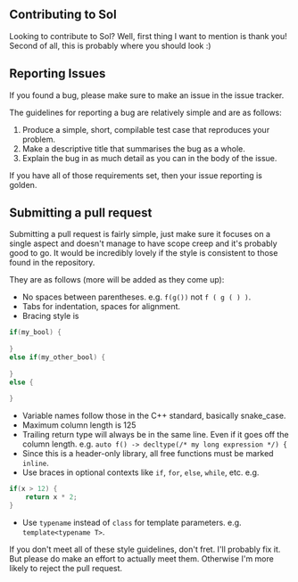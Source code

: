 ## Contributing to Sol

Looking to contribute to Sol? Well, first thing I want to mention is thank you!
Second of all, this is probably where you should look :)

## Reporting Issues

If you found a bug, please make sure to make an issue in the issue tracker.

The guidelines for reporting a bug are relatively simple and are as follows:

1. Produce a simple, short, compilable test case that reproduces your problem.
2. Make a descriptive title that summarises the bug as a whole.
3. Explain the bug in as much detail as you can in the body of the issue.

If you have all of those requirements set, then your issue reporting is golden. 

## Submitting a pull request

Submitting a pull request is fairly simple, just make sure it focuses on a single aspect and doesn't 
manage to have scope creep and it's probably good to go. It would be incredibly lovely if the style is 
consistent to those found in the repository.

They are as follows (more will be added as they come up):

- No spaces between parentheses. e.g. `f(g())` not `f ( g ( ) )`.
- Tabs for indentation, spaces for alignment.
- Bracing style is

```cpp
if(my_bool) {
    
}
else if(my_other_bool) {
    
}
else {
    
}
```

- Variable names follow those in the C++ standard, basically snake_case.
- Maximum column length is 125
- Trailing return type will always be in the same line. Even if it goes off the column length. e.g.
`auto f() -> decltype(/* my long expression */) {`
- Since this is a header-only library, all free functions must be marked `inline`.
- Use braces in optional contexts like `if`, `for`, `else`, `while`, etc. e.g.

```cpp
if(x > 12) {
    return x * 2;
}
```

- Use `typename` instead of `class` for template parameters. e.g. `template<typename T>`.

If you don't meet all of these style guidelines, don't fret. I'll probably fix it. But please
do make an effort to actually meet them. Otherwise I'm more likely to reject the pull request.
